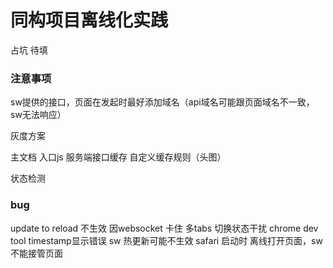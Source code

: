 # 同构项目离线化实践
占坑 待填








### 注意事项
sw提供的接口，页面在发起时最好添加域名（api域名可能跟页面域名不一致，sw无法响应）








灰度方案

主文档
入口js
服务端接口缓存
自定义缓存规则（头图）  

状态检测

### bug
update to reload 不生效
  因websocket 卡住
多tabs 切换状态干扰
chrome dev tool  timestamp显示错误
sw 热更新可能不生效
safari 启动时 离线打开页面，sw不能接管页面
